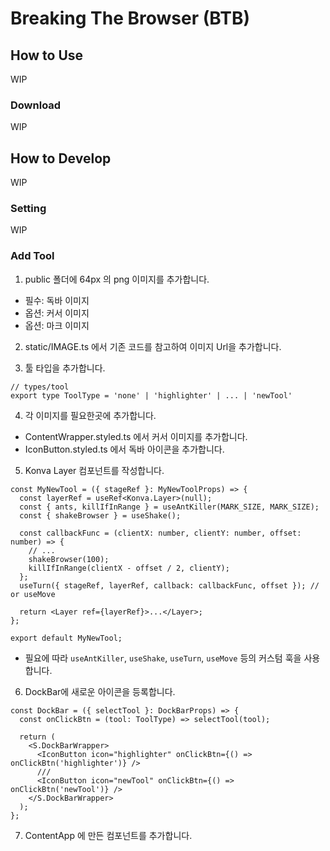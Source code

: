 # Breaking The Browser (BTB)

## How to Use

WIP

### Download

WIP

## How to Develop

WIP

### Setting

WIP

### Add Tool

1. public 폴더에 64px 의 png 이미지를 추가합니다.

- 필수: 독바 이미지
- 옵션: 커서 이미지
- 옵션: 마크 이미지

2. static/IMAGE.ts 에서 기존 코드를 참고하여 이미지 Url을 추가합니다.

3. 툴 타입을 추가합니다.

```tsx
// types/tool
export type ToolType = 'none' | 'highlighter' | ... | 'newTool'
```

4. 각 이미지를 필요한곳에 추가합니다.

- ContentWrapper.styled.ts 에서 커서 이미지를 추가합니다.
- IconButton.styled.ts 에서 독바 아이콘을 추가합니다.

5. Konva Layer 컴포넌트를 작성합니다.

```tsx
const MyNewTool = ({ stageRef }: MyNewToolProps) => {
  const layerRef = useRef<Konva.Layer>(null);
  const { ants, killIfInRange } = useAntKiller(MARK_SIZE, MARK_SIZE);
  const { shakeBrowser } = useShake();

  const callbackFunc = (clientX: number, clientY: number, offset: number) => {
    // ...
    shakeBrowser(100);
    killIfInRange(clientX - offset / 2, clientY);
  };
  useTurn({ stageRef, layerRef, callback: callbackFunc, offset }); // or useMove

  return <Layer ref={layerRef}>...</Layer>;
};

export default MyNewTool;
```

- 필요에 따라 `useAntKiller`, `useShake`, `useTurn`, `useMove` 등의 커스텀 훅을 사용합니다.

6. DockBar에 새로운 아이콘을 등록합니다.

```tsx
const DockBar = ({ selectTool }: DockBarProps) => {
  const onClickBtn = (tool: ToolType) => selectTool(tool);

  return (
    <S.DockBarWrapper>
      <IconButton icon="highlighter" onClickBtn={() => onClickBtn('highlighter')} />
      ///
      <IconButton icon="newTool" onClickBtn={() => onClickBtn('newTool')} />
    </S.DockBarWrapper>
  );
};
```

7. ContentApp 에 만든 컴포넌트를 추가합니다.
